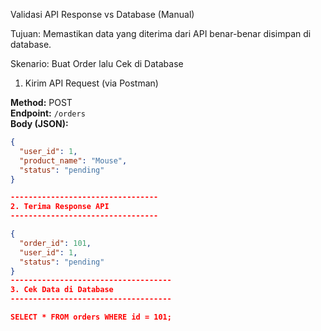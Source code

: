 Validasi API Response vs Database (Manual)

Tujuan:
Memastikan data yang diterima dari API benar-benar disimpan di database.


Skenario: Buat Order lalu Cek di Database

 1. Kirim API Request (via Postman)

**Method:** POST  
**Endpoint:** `/orders`  
**Body (JSON):**
```json
{
  "user_id": 1,
  "product_name": "Mouse",
  "status": "pending"
}

---------------------------------
2. Terima Response API
---------------------------------

{
  "order_id": 101,
  "user_id": 1,
  "status": "pending"
}
------------------------------------
3. Cek Data di Database
------------------------------------

SELECT * FROM orders WHERE id = 101;



